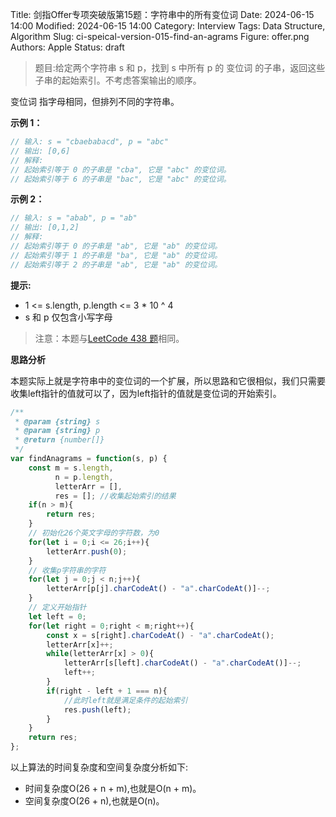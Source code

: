 Title: 剑指Offer专项突破版第15题：字符串中的所有变位词
Date: 2024-06-15 14:00
Modified: 2024-06-15 14:00
Category: Interview
Tags: Data Structure, Algorithm
Slug: ci-speical-version-015-find-an-agrams
Figure: offer.png
Authors: Apple
Status: draft

> 题目:给定两个字符串 s 和 p，找到 s 中所有 p 的 变位词 的子串，返回这些子串的起始索引。不考虑答案输出的顺序。

变位词 指字母相同，但排列不同的字符串。

**示例 1：**

```javascript
// 输入: s = "cbaebabacd", p = "abc"
// 输出: [0,6]
// 解释:
// 起始索引等于 0 的子串是 "cba", 它是 "abc" 的变位词。
// 起始索引等于 6 的子串是 "bac", 它是 "abc" 的变位词。
```

**示例 2：**

```javascript
// 输入: s = "abab", p = "ab"
// 输出: [0,1,2]
// 解释:
// 起始索引等于 0 的子串是 "ab", 它是 "ab" 的变位词。
// 起始索引等于 1 的子串是 "ba", 它是 "ab" 的变位词。
// 起始索引等于 2 的子串是 "ab", 它是 "ab" 的变位词。
```

**提示:**

- 1 <= s.length, p.length <= 3 * 10 ^ 4
- s 和 p 仅包含小写字母

> 注意：本题与[LeetCode 438 题](https://leetcode.cn/problems/find-all-anagrams-in-a-string/description/)相同。

**思路分析**

本题实际上就是字符串中的变位词的一个扩展，所以思路和它很相似，我们只需要收集left指针的值就可以了，因为left指针的值就是变位词的开始索引。

```javascript
/**
 * @param {string} s
 * @param {string} p
 * @return {number[]}
 */
var findAnagrams = function(s, p) {
    const m = s.length,
          n = p.length,
          letterArr = [],
          res = []; //收集起始索引的结果
    if(n > m){
        return res;
    }
    // 初始化26个英文字母的字符数，为0
    for(let i = 0;i <= 26;i++){
        letterArr.push(0);
    }
    // 收集p字符串的字符
    for(let j = 0;j < n;j++){
        letterArr[p[j].charCodeAt() - "a".charCodeAt()]--;
    }
    // 定义开始指针
    let left = 0;
    for(let right = 0;right < m;right++){
        const x = s[right].charCodeAt() - "a".charCodeAt();
        letterArr[x]++;
        while(letterArr[x] > 0){
            letterArr[s[left].charCodeAt() - "a".charCodeAt()]--;
            left++;
        }
        if(right - left + 1 === n){
            //此时left就是满足条件的起始索引
            res.push(left);
        }
    }
    return res;
};
```

以上算法的时间复杂度和空间复杂度分析如下:

- 时间复杂度O(26 + n + m),也就是O(n + m)。
- 空间复杂度O(26 + n),也就是O(n)。